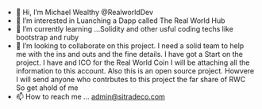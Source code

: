 - 👋 Hi, I’m Michael Wealthy @RealworldDev
- 👀 I’m interested in Luanching a Dapp called The Real World Hub
- 🌱 I’m currently learning ...Solidity and other usful coding techs like bootstrap and ruby
- 💞️ I’m looking to collaborate on this project. I need a solid team to help me with the ins and outs and the fine details. I have got a Start on the project. I have and ICO for the Real World Coin
I will be attaching all the information to this account. Also this is an open source project. Howvere I will send anyone who contrbutes to this project the far share of RWC
So get ahold of me
- 📫 How to reach me ...
admin@sitradeco.com     
<!--I will be adding more links for social media soon
--->
